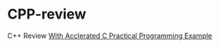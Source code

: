 # CPP-review
C++ Review
[With Acclerated C Practical Programming Example](https://www.amazon.com/Accelerated-C-Practical-Programming-Example/dp/020170353X)
